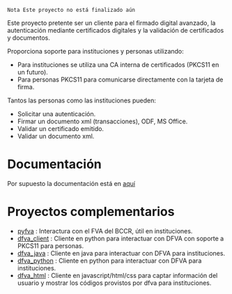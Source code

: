 ```
Nota Este proyecto no está finalizado aún 
```
Este proyecto pretente ser un cliente para el firmado digital avanzado, la autenticación mediante certificados digitales y la validación de certificados y documentos.

Proporciona soporte para instituciones y personas utilizando:

* Para instituciones se utiliza una CA interna de certificados (PKCS11 en un futuro).
* Para personas PKCS11 para comunicarse directamente con la tarjeta de firma.

Tantos las personas como las instituciones pueden:

- Solicitar una autenticación.
- Firmar un documento xml (transacciones), ODF, MS Office.
- Validar un certificado emitido.
- Validar un documento xml. 


Documentación
===============

Por supuesto la documentación está en [aquí](http://dfva.readthedocs.io)


Proyectos complementarios
==============================

* [pyfva](https://github.com/solvo/pyfva) : Interactura con el FVA del BCCR, útil en instituciones.
* [dfva_client](https://github.com/luisza/dfva_client/) : Cliente en python para interactuar con DFVA con soporte a PKCS11 para personas.
* [dfva_java](https://github.com/luisza/dfva_java/) : Cliente en java para interactuar con DFVA para instituciones.
* [dfva_python](https://github.com/luisza/dfva_python/) : Cliente en python para interactuar con DFVA para instituciones.
* [dfva_html](https://github.com/luisza/dfva_html/) : Cliente en javascript/html/css para captar información del usuario y mostrar los códigos provistos por dfva para instituciones.

